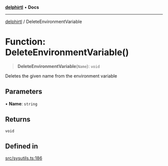 [**delphirtl**](../README.md) • **Docs**

***

[delphirtl](../globals.md) / DeleteEnvironmentVariable

# Function: DeleteEnvironmentVariable()

> **DeleteEnvironmentVariable**(`Name`): `void`

Deletes the given name from the environment variable

## Parameters

• **Name**: `string`

## Returns

`void`

## Defined in

[src/sysutils.ts:186](https://github.com/chuacw/delphirtl/blob/80997f05fb80959294087b23c3624913ac7b46e9/src/sysutils.ts#L186)
